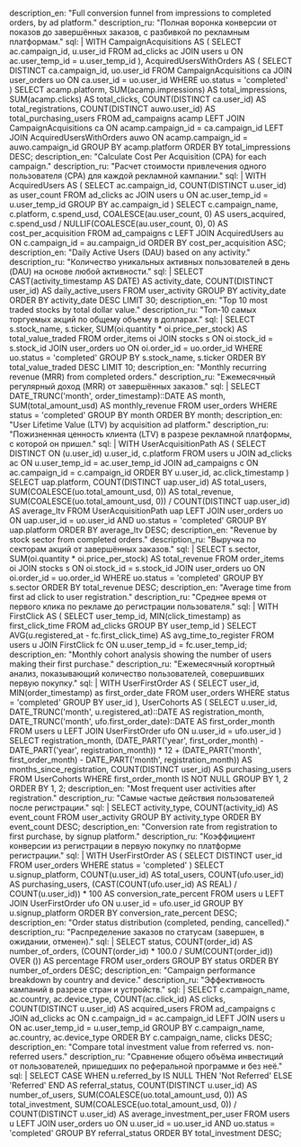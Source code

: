 description_en: "Full conversion funnel from impressions to completed orders, by ad platform."
description_ru: "Полная воронка конверсии от показов до завершённых заказов, с разбивкой по рекламным платформам."
sql: |
WITH CampaignAcquisitions AS (
SELECT
ac.campaign_id,
u.user_id
FROM ad_clicks ac
JOIN users u ON ac.user_temp_id = u.user_temp_id
),
AcquiredUsersWithOrders AS (
SELECT DISTINCT
ca.campaign_id,
uo.user_id
FROM CampaignAcquisitions ca
JOIN user_orders uo ON ca.user_id = uo.user_id
WHERE uo.status = 'completed'
)
SELECT
acamp.platform,
SUM(acamp.impressions) AS total_impressions,
SUM(acamp.clicks) AS total_clicks,
COUNT(DISTINCT ca.user_id) AS total_registrations,
COUNT(DISTINCT auwo.user_id) AS total_purchasing_users
FROM ad_campaigns acamp
LEFT JOIN CampaignAcquisitions ca ON acamp.campaign_id = ca.campaign_id
LEFT JOIN AcquiredUsersWithOrders auwo ON acamp.campaign_id = auwo.campaign_id
GROUP BY acamp.platform
ORDER BY total_impressions DESC;
description_en: "Calculate Cost Per Acquisition (CPA) for each campaign."
description_ru: "Расчет стоимости привлечения одного пользователя (CPA) для каждой рекламной кампании."
sql: |
WITH AcquiredUsers AS (
SELECT
ac.campaign_id,
COUNT(DISTINCT u.user_id) as user_count
FROM ad_clicks ac
JOIN users u ON ac.user_temp_id = u.user_temp_id
GROUP BY ac.campaign_id
)
SELECT
c.campaign_name,
c.platform,
c.spend_usd,
COALESCE(au.user_count, 0) AS users_acquired,
c.spend_usd / NULLIF(COALESCE(au.user_count, 0), 0) AS cost_per_acquisition
FROM ad_campaigns c
LEFT JOIN AcquiredUsers au ON c.campaign_id = au.campaign_id
ORDER BY cost_per_acquisition ASC;
description_en: "Daily Active Users (DAU) based on any activity."
description_ru: "Количество уникальных активных пользователей в день (DAU) на основе любой активности."
sql: |
SELECT
CAST(activity_timestamp AS DATE) AS activity_date,
COUNT(DISTINCT user_id) AS daily_active_users
FROM user_activity
GROUP BY activity_date
ORDER BY activity_date DESC
LIMIT 30;
description_en: "Top 10 most traded stocks by total dollar value."
description_ru: "Топ-10 самых торгуемых акций по общему объему в долларах."
sql: |
SELECT
s.stock_name,
s.ticker,
SUM(oi.quantity * oi.price_per_stock) AS total_value_traded
FROM order_items oi
JOIN stocks s ON oi.stock_id = s.stock_id
JOIN user_orders uo ON oi.order_id = uo.order_id
WHERE uo.status = 'completed'
GROUP BY s.stock_name, s.ticker
ORDER BY total_value_traded DESC
LIMIT 10;
description_en: "Monthly recurring revenue (MRR) from completed orders."
description_ru: "Ежемесячный регулярный доход (MRR) от завершённых заказов."
sql: |
SELECT
DATE_TRUNC('month', order_timestamp)::DATE AS month,
SUM(total_amount_usd) AS monthly_revenue
FROM user_orders
WHERE status = 'completed'
GROUP BY month
ORDER BY month;
description_en: "User Lifetime Value (LTV) by acquisition ad platform."
description_ru: "Пожизненная ценность клиента (LTV) в разрезе рекламной платформы, с которой он пришел."
sql: |
WITH UserAcquisitionPath AS (
SELECT DISTINCT ON (u.user_id)
u.user_id,
c.platform
FROM users u
JOIN ad_clicks ac ON u.user_temp_id = ac.user_temp_id
JOIN ad_campaigns c ON ac.campaign_id = c.campaign_id
ORDER BY u.user_id, ac.click_timestamp
)
SELECT
uap.platform,
COUNT(DISTINCT uap.user_id) AS total_users,
SUM(COALESCE(uo.total_amount_usd, 0)) AS total_revenue,
SUM(COALESCE(uo.total_amount_usd, 0)) / COUNT(DISTINCT uap.user_id) AS average_ltv
FROM UserAcquisitionPath uap
LEFT JOIN user_orders uo ON uap.user_id = uo.user_id AND uo.status = 'completed'
GROUP BY uap.platform
ORDER BY average_ltv DESC;
description_en: "Revenue by stock sector from completed orders."
description_ru: "Выручка по секторам акций от завершённых заказов."
sql: |
SELECT
s.sector,
SUM(oi.quantity * oi.price_per_stock) AS total_revenue
FROM order_items oi
JOIN stocks s ON oi.stock_id = s.stock_id
JOIN user_orders uo ON oi.order_id = uo.order_id
WHERE uo.status = 'completed'
GROUP BY s.sector
ORDER BY total_revenue DESC;
description_en: "Average time from first ad click to user registration."
description_ru: "Среднее время от первого клика по рекламе до регистрации пользователя."
sql: |
WITH FirstClick AS (
SELECT
user_temp_id,
MIN(click_timestamp) as first_click_time
FROM ad_clicks
GROUP BY user_temp_id
)
SELECT
AVG(u.registered_at - fc.first_click_time) AS avg_time_to_register
FROM users u
JOIN FirstClick fc ON u.user_temp_id = fc.user_temp_id;
description_en: "Monthly cohort analysis showing the number of users making their first purchase."
description_ru: "Ежемесячный когортный анализ, показывающий количество пользователей, совершивших первую покупку."
sql: |
WITH UserFirstOrder AS (
SELECT
user_id,
MIN(order_timestamp) as first_order_date
FROM user_orders
WHERE status = 'completed'
GROUP BY user_id
),
UserCohorts AS (
SELECT
u.user_id,
DATE_TRUNC('month', u.registered_at)::DATE AS registration_month,
DATE_TRUNC('month', ufo.first_order_date)::DATE AS first_order_month
FROM users u
LEFT JOIN UserFirstOrder ufo ON u.user_id = ufo.user_id
)
SELECT
registration_month,
(DATE_PART('year', first_order_month) - DATE_PART('year', registration_month)) * 12 +
(DATE_PART('month', first_order_month) - DATE_PART('month', registration_month)) AS months_since_registration,
COUNT(DISTINCT user_id) AS purchasing_users
FROM UserCohorts
WHERE first_order_month IS NOT NULL
GROUP BY 1, 2
ORDER BY 1, 2;
description_en: "Most frequent user activities after registration."
description_ru: "Самые частые действия пользователей после регистрации."
sql: |
SELECT
activity_type,
COUNT(activity_id) AS event_count
FROM user_activity
GROUP BY activity_type
ORDER BY event_count DESC;
description_en: "Conversion rate from registration to first purchase, by signup platform."
description_ru: "Коэффициент конверсии из регистрации в первую покупку по платформе регистрации."
sql: |
WITH UserFirstOrder AS (
SELECT DISTINCT user_id FROM user_orders WHERE status = 'completed'
)
SELECT
u.signup_platform,
COUNT(u.user_id) AS total_users,
COUNT(ufo.user_id) AS purchasing_users,
(CAST(COUNT(ufo.user_id) AS REAL) / COUNT(u.user_id)) * 100 AS conversion_rate_percent
FROM users u
LEFT JOIN UserFirstOrder ufo ON u.user_id = ufo.user_id
GROUP BY u.signup_platform
ORDER BY conversion_rate_percent DESC;
description_en: "Order status distribution (completed, pending, cancelled)."
description_ru: "Распределение заказов по статусам (завершен, в ожидании, отменен)."
sql: |
SELECT
status,
COUNT(order_id) AS number_of_orders,
(COUNT(order_id) * 100.0 / SUM(COUNT(order_id)) OVER ()) AS percentage
FROM user_orders
GROUP BY status
ORDER BY number_of_orders DESC;
description_en: "Campaign performance breakdown by country and device."
description_ru: "Эффективность кампаний в разрезе стран и устройств."
sql: |
SELECT
c.campaign_name,
ac.country,
ac.device_type,
COUNT(ac.click_id) AS clicks,
COUNT(DISTINCT u.user_id) AS acquired_users
FROM ad_campaigns c
JOIN ad_clicks ac ON c.campaign_id = ac.campaign_id
LEFT JOIN users u ON ac.user_temp_id = u.user_temp_id
GROUP BY c.campaign_name, ac.country, ac.device_type
ORDER BY c.campaign_name, clicks DESC;
description_en: "Compare total investment value from referred vs. non-referred users."
description_ru: "Сравнение общего объёма инвестиций от пользователей, пришедших по реферальной программе и без неё."
sql: |
SELECT
CASE
WHEN u.referred_by IS NULL THEN 'Not Referred'
ELSE 'Referred'
END AS referral_status,
COUNT(DISTINCT u.user_id) AS number_of_users,
SUM(COALESCE(uo.total_amount_usd, 0)) AS total_investment,
SUM(COALESCE(uo.total_amount_usd, 0)) / COUNT(DISTINCT u.user_id) AS average_investment_per_user
FROM users u
LEFT JOIN user_orders uo ON u.user_id = uo.user_id AND uo.status = 'completed'
GROUP BY referral_status
ORDER BY total_investment DESC;